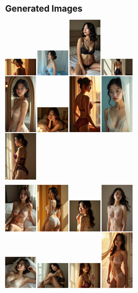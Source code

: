 # Generated Images



<img src="2025_07_31_01.webp" width="100"/> <img src="2025_07_31_02.webp" width="100"/> <img src="2025_07_31_03.webp" width="100"/> <img src="2025_07_31_04.webp" width="100"/> <img src="2025_07_31_05.webp" width="100"/> <img src="2025_07_31_06.webp" width="100"/> <img src="2025_07_31_07.webp" width="100"/> <img src="2025_07_31_08.webp" width="100"/> <img src="2025_07_31_09.webp" width="100"/>

<img src="2025_07_31_10.webp" width="100"/> <img src="2025_07_31_11.webp" width="100"/> <img src="2025_07_31_12.webp" width="100"/> <img src="2025_07_31_13.webp" width="100"/> <img src="2025_07_31_14.webp" width="100"/> <img src="2025_07_31_15.webp" width="100"/> <img src="2025_07_31_16.webp" width="100"/> <img src="2025_07_31_17.webp" width="100"/>